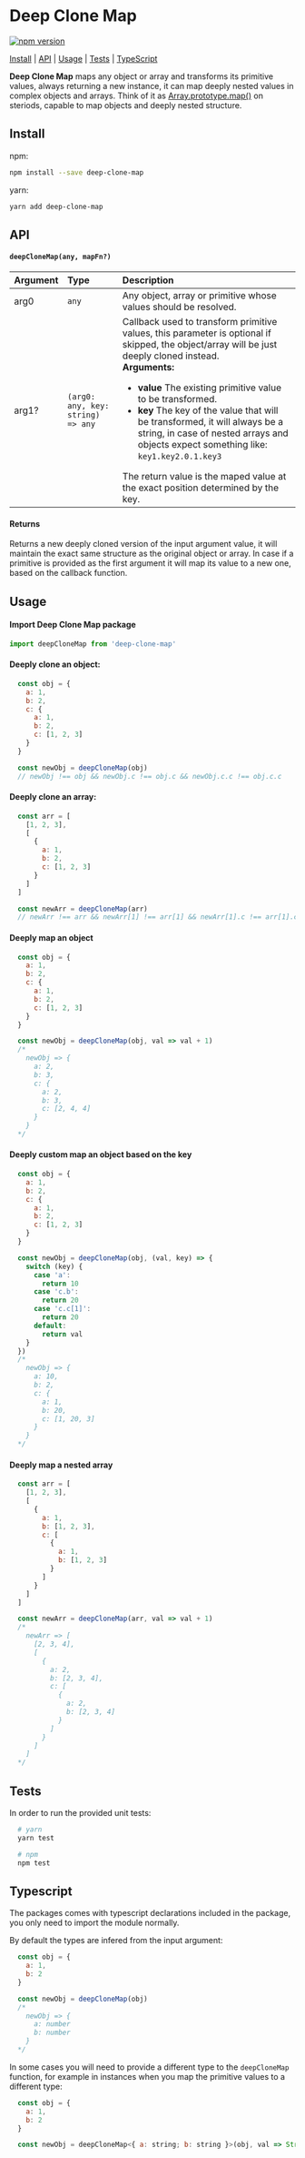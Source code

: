 # Deep Clone Map

[![npm version](https://img.shields.io/npm/v/deep-clone-map.svg?style=flat-square)](https://www.npmjs.com/package/deep-clone-map)

[Install](#install) | [API](#api) |  [Usage](#usage) | [Tests](#tests) | [TypeScript](#typescript)

<b>Deep Clone Map</b> maps any object or array and transforms its primitive values, always returning a new instance, it can map deeply nested values in complex objects and arrays. Think of it as [Array.prototype.map()](https://developer.mozilla.org/en-US/docs/Web/JavaScript/Reference/Global_Objects/Array/map) on steriods, capable to map objects and deeply nested structure.

## Install

npm:
```sh
npm install --save deep-clone-map
```
yarn:
```sh
yarn add deep-clone-map
```

## API

#### `deepCloneMap(any, mapFn?)`

<table>
  <thead>
    <tr>
      <th align="left">Argument</th>
      <th align="left">Type</th>
      <th align="left">Description</th>
    </tr>
  </thead>
  <tbody>
    <tr>
      <td>arg0</td>
      <td><code>any</code></td>
      <td>
        Any object, array or primitive whose values should be resolved.
      </td>
    </tr>
    <tr>
      <td>arg1?</td>
      <td><code>(arg0: any, key: string) => any</code></td>
      <td>
        Callback used to transform primitive values, this parameter is optional if skipped, the object/array will be just deeply cloned instead.
        <br /><b>Arguments:</b>
        <ul>
          <li>
            <strong>value</strong>
            The existing primitive value to be transformed.
          </li>
          <li>
            <strong>key</strong>
            The key of the value that will be transformed, it will always be a string, in case of nested arrays and objects expect something like: <code>key1.key2.0.1.key3</code>
          </li>
        </ul>
        The return value is the maped value at the exact position determined by the key.
      </td>
    </tr>
  </tbody>
</table>

#### Returns

Returns a new deeply cloned version of the input argument value, it will maintain the exact same structure as the original object or array. In case if a primitive is provided as the first argument it will map its value to a new one, based on the callback function.

## Usage

#### Import Deep Clone Map package
```js
import deepCloneMap from 'deep-clone-map'
```

#### Deeply clone an object:
```js
  const obj = {
    a: 1,
    b: 2,
    c: {
      a: 1,
      b: 2,
      c: [1, 2, 3]
    }
  }

  const newObj = deepCloneMap(obj)
  // newObj !== obj && newObj.c !== obj.c && newObj.c.c !== obj.c.c
```

#### Deeply clone an array:
```js
  const arr = [
    [1, 2, 3],
    [
      {
        a: 1,
        b: 2,
        c: [1, 2, 3]
      }
    ]
  ]

  const newArr = deepCloneMap(arr)
  // newArr !== arr && newArr[1] !== arr[1] && newArr[1].c !== arr[1].c
```

#### Deeply map an object
```js
  const obj = {
    a: 1,
    b: 2,
    c: {
      a: 1,
      b: 2,
      c: [1, 2, 3]
    }
  }

  const newObj = deepCloneMap(obj, val => val + 1)
  /*
    newObj => {
      a: 2,
      b: 3,
      c: {
        a: 2,
        b: 3,
        c: [2, 4, 4]
      }
    }
  */
```

#### Deeply custom map an object based on the key
```js
  const obj = {
    a: 1,
    b: 2,
    c: {
      a: 1,
      b: 2,
      c: [1, 2, 3]
    }
  }

  const newObj = deepCloneMap(obj, (val, key) => {
    switch (key) {
      case 'a':
        return 10
      case 'c.b':
        return 20
      case 'c.c[1]':
        return 20
      default:
        return val
    }
  })
  /*
    newObj => {
      a: 10,
      b: 2,
      c: {
        a: 1,
        b: 20,
        c: [1, 20, 3]
      }
    }
  */
```

#### Deeply map a nested array
```js
  const arr = [
    [1, 2, 3],
    [
      {
        a: 1,
        b: [1, 2, 3],
        c: [
          {
            a: 1,
            b: [1, 2, 3]
          }
        ]
      }
    ]
  ]

  const newArr = deepCloneMap(arr, val => val + 1)
  /*
    newArr => [
      [2, 3, 4],
      [
        {
          a: 2,
          b: [2, 3, 4],
          c: [
            {
              a: 2,
              b: [2, 3, 4]
            }
          ]
        }
      ]
    ]
  */
```

## Tests

In order to run the provided unit tests:
```sh
  # yarn
  yarn test

  # npm
  npm test
```

## Typescript

The packages comes with typescript declarations included in the package, you only need to import the module normally.

By default the types are infered from the input argument:
```js
  const obj = {
    a: 1,
    b: 2
  }

  const newObj = deepCloneMap(obj)
  /*
    newObj => {
      a: number
      b: number
    }
  */
```

In some cases you will need to provide a different type to the `deepCloneMap` function, for example in instances when you map the primitive values to a different type:
```js
  const obj = {
    a: 1,
    b: 2
  }

  const newObj = deepCloneMap<{ a: string; b: string }>(obj, val => String(val))
```

